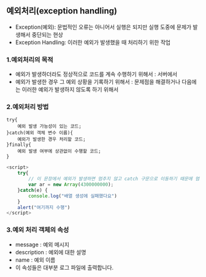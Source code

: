 ## 예외처리(exception handling)
* Exception(예외): 문법적인 오류는 아니어서 실행은 되지만 실행 도중에 문제가 발생해서 중단되는 현상
* Exception Handling: 이러한 예외가 발생했을 때 처리하기 위한 작업

### 1.예외처리의 목적
* 예외가 발생하더라도 정상적으로 코드를 계속 수행하기 위해서 : 서버에서
* 예외가 발생한 경우 그 예외 상황을 기록하기 위해서 : 문제점을 해결하거나 다음에는 이러한 예외가 발생하지 않도록 하기 위해서

### 2.예외처리 방법

```
try{
	예외 발생 가능성이 있는 코드;
}catch(예외 객체 변수 이름){
	예외가 발생한 경우 처리할 코드;
}finally{
	예외 발생 여부에 상관없이 수행할 코드;
}
```

```javascript
<script>	
	try{
		// 이 문장에서 예외가 발생하면 멈추지 않고 catch 구문으로 이동하기 때문에 멈추지 않는다. 
		var ar = new Array(4300000000);
	}catch(e) {
		console.log("배열 생성에 실패했다요")
	}
	alert("여기까지 수행")
</script>
```

### 3.예외 처리 객체의 속성
* message : 예외 메시지
* description : 예외에 대한 설명
* name : 예외 이름
* 이 속성들은 대부분 로그 파일에 출력합니다.